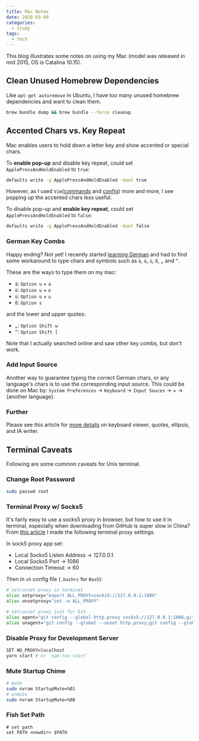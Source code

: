 ```yaml
---
title: Mac Notes
date: 2020-03-09
categories:
  - study
tags:
  - tech
---
```


This blog illustrates some notes on using my Mac (model was released in mid 2015, OS is Catalina 10.15).

<!-- more -->

## Clean Unused Homebrew Dependencies

Like `apt-get autoremove` in Ubuntu, I have too many unused homebrew dependencies and want to clean them.

```sh
brew bundle dump && brew bundle --force cleanup
```

## Accented Chars vs. Key Repeat

Mac enables users to hold down a letter key and show accented or special chars.

To **enable pop-up** and disable key repeat, could set `ApplePressAndHoldEnabled` to `true`:

```sh
defaults write -g ApplePressAndHoldEnabled -bool true
```

However, as I used `Vim`([commands](vim_commands) and [config](vim_customize)) more and more, I see popping up the accented chars less useful.

To disable pop-up and **enable key repeat**, could set `ApplePressAndHoldEnabled` to `false`:

```sh
defaults write -g ApplePressAndHoldEnabled -bool false
```

### German Key Combs

Happy ending? Not yet! I recently started [learning German](goethe) and had to find some workaround to type chars and symbols such as `ä`, `ö`, `ü`, `ß`, `„` and `”`.

These are the ways to type them on my mac:

- `ä`: `Option u` + `a`
- `ö`: `Option u` + `o`
- `ü`: `Option u` + `u`
- `ß`: `Option s`

and the lower and upper quotes:

- `„`: `Option Shift w`
- `”`: `Option Shift [`

Note that I actually searched online and saw other key combs, but don't work.

### Add Input Source

Another way to guarantee typing the correct German chars, or any language's chars is to use the corresponding input source. This could be done on Mac by: `System Preferences` $\rightarrow$ `Keyboard` $\rightarrow$ `Input Souces` $\rightarrow$ $+$ $\rightarrow$ {another language}.

### Further

Please see this article for [more details](https://ia.net/writer/support/mac/special-characters) on keyboard viewer, quotes, ellipsis, and IA writer.

## Terminal Caveats

Following are some common caveats for Unix terminal.

### Change Root Password

```sh
sudo passwd root
```

### Terminal Proxy w/ Socks5

It's fairly easy to use a socks5 proxy in browser, but how to use it in terminal, especially when downloading from GitHub is super slow in China? From [this article](https://www.jianshu.com/p/205aff65954a) I made the following terminal proxy settings.

In sock5 proxy app set:

- Local Socks5 Listen Address $\rightarrow$ 127.0.0.1
- Local Socks5 Port $\rightarrow$ 1086
- Connection Timeout $\rightarrow$ 60

Then in `sh` config file (`.bashrc` for `Bash`):

```sh
# set/unset proxy in terminal
alias setproxy="export ALL_PROXY=socks5://127.0.0.1:1086"
alias unsetproxy="set -e ALL_PROXY"

# set/unset proxy just for Git
alias agent="git config --global http.proxy socks5://127.0.0.1:1086;git config --global https.proxy socks5://127.0.0.1:1086;git config --global http.sslVerify false"
alias unagent="git config --global --unset http.proxy;git config --global --unset https.proxy"
```

### Disable Proxy for Development Server

```sh
SET NO_PROXY=localhost
yarn start # or `npm run start`
```

### Mute Startup Chime

```sh
# mute
sudo nvram StartupMute=%01
# unmute
sudo nvram StartupMute=%00
```

### Fish Set Path

```fish
# set path
set PATH <newdir> $PATH
```
